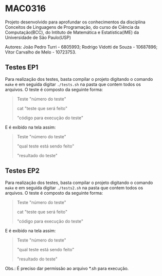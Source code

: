 # MAC0316

Projeto desenvolvido para aprofundar os conhecimentos da disciplina Conceitos de Linguagens de Programação, do curso de Ciência da Computação(BCC), do Intituto de Matemática e Estatística(IME) da Universidade de São Paulo(USP) 

Autores: João Pedro Turri - 6805993; 
         Rodrigo Vidotti de Souza - 10687896; 
         Vitor Carvalho de Melo - 10723753.

## Testes EP1

Para realização dos testes, basta compilar o projeto digitando o comando `make` e em seguida digitar `./tests.sh` na pasta que contem todos os arquivos. O teste é composto da seguinte forma:

>Teste "número do teste"
>
>cat "teste que será feito"
>
>"código para execução do teste"

E é exibido na tela assim:

>Teste "número do teste"
>
>"qual teste está sendo feito"
>
>"resultado do teste"

## Testes EP2

Para realização dos testes, basta compilar o projeto digitando o comando `make` e em seguida digitar `./tests2.sh` na pasta que contem todos os arquivos. O teste é composto da seguinte forma:

>Teste "número do teste"
>
>cat "teste que será feito"
>
>"código para execução do teste"

E é exibido na tela assim:

>Teste "número do teste"
>
>"qual teste está sendo feito"
>
>"resultado do teste"

Obs.: É preciso dar permissão ao arquivo *.sh para execução.
